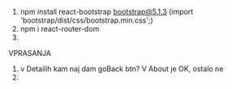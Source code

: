 1. npm install react-bootstrap bootstrap@5.1.3 (import 'bootstrap/dist/css/bootstrap.min.css';)
2. npm i react-router-dom
3. 




VPRASANJA

1. v Detailih kam naj dam goBack btn? V About je OK, ostalo ne
2. 
